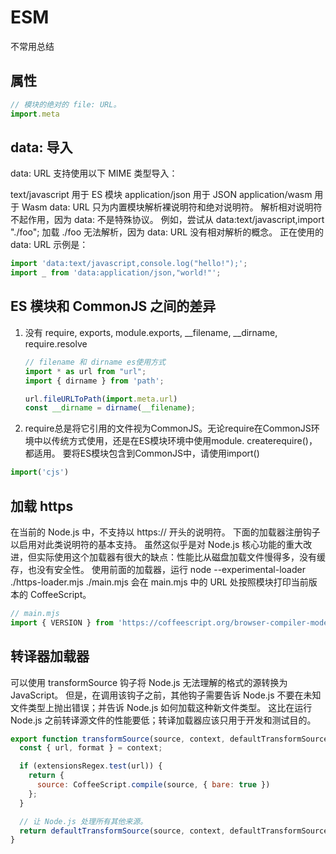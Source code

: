 # ESM
不常用总结

## 属性
```js
// 模块的绝对的 file: URL。
import.meta
```

## data: 导入
data: URL 支持使用以下 MIME 类型导入：

text/javascript 用于 ES 模块
application/json 用于 JSON
application/wasm 用于 Wasm
data: URL 只为内置模块解析裸说明符和绝对说明符。 解析相对说明符不起作用，因为 data: 不是特殊协议。 例如，尝试从 data:text/javascript,import "./foo"; 加载 ./foo 无法解析，因为 data: URL 没有相对解析的概念。 正在使用的 data: URL 示例是：
```js
import 'data:text/javascript,console.log("hello!");';
import _ from 'data:application/json,"world!"';
```

## ES 模块和 CommonJS 之间的差异
1. 没有 require, exports, module.exports, __filename, __dirname, require.resolve
    ```js
    // filename 和 dirname es使用方式
    import * as url from "url";
    import { dirname } from 'path';
    
    url.fileURLToPath(import.meta.url)
    const __dirname = dirname(__filename);
    ```
2. require总是将它引用的文件视为CommonJS。无论require在CommonJS环境中以传统方式使用，还是在ES模块环境中使用module. createrequire()，都适用。
要将ES模块包含到CommonJS中，请使用import()
```js
import('cjs')
```

## 加载 https
在当前的 Node.js 中，不支持以 https:// 开头的说明符。 
下面的加载器注册钩子以启用对此类说明符的基本支持。
虽然这似乎是对 Node.js 核心功能的重大改进，但实际使用这个加载器有很大的缺点：性能比从磁盘加载文件慢得多，没有缓存，也没有安全性。
使用前面的加载器，运行 node --experimental-loader ./https-loader.mjs ./main.mjs 会在 main.mjs 中的 URL 处按照模块打印当前版本的 CoffeeScript。
```js
// main.mjs
import { VERSION } from 'https://coffeescript.org/browser-compiler-modern/coffeescript.js';
```

## 转译器加载器
可以使用 transformSource 钩子将 Node.js 无法理解的格式的源转换为 JavaScript。 但是，在调用该钩子之前，其他钩子需要告诉 Node.js 不要在未知文件类型上抛出错误；并告诉 Node.js 如何加载这种新文件类型。
这比在运行 Node.js 之前转译源文件的性能要低；转译加载器应该只用于开发和测试目的。
```js
export function transformSource(source, context, defaultTransformSource) {
  const { url, format } = context;

  if (extensionsRegex.test(url)) {
    return {
      source: CoffeeScript.compile(source, { bare: true })
    };
  }

  // 让 Node.js 处理所有其他来源。
  return defaultTransformSource(source, context, defaultTransformSource);
}
```

